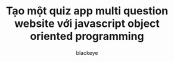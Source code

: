 ---
layout: post
title:  "Tạo một quiz app multi question website với javascript object oriented programming"
author: blackeye
categories: [ quiz-app, javascript, oop ]
image: assets/images/8.jpg
---